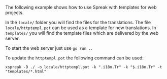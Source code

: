 
The following example shows how to use Spreak with templates for web projects.

In the `locale/` folder you will find the files for the translations. 
The file `locale/httptempl.pot` can be used as a template for new translations.
In `templates/` you will find the template files which are delivered by the web server.

To start the web server just use `go run .`.

To update the `httptempl.pot` the following command can be used:
```shell
xspreak -D ./ -o locale/httptempl.pot -k ".i18n.Tr" -k "$.i18n.Tr" -t "templates/*.html"
```